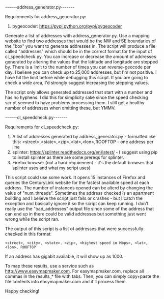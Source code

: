 ------address_generator.py-------

Requirements for address_generator.py:
  1. pygeocoder: https://pypi.python.org/pypi/pygeocoder

Generate a list of addresses with address_generator.py. Use a mapping website to find two addresses that would be the NW and SE boundaries of the "box" you want to generate addresses in. The script will produce a file called "addresses" which should be in the correct format for the input of cl_speedcheck.py. You can increase or decrease the amount of addresses generated by altering the values that the latitude and longitude are stepped by. There is a limit to the number of times you can reverse-geocode per day. I believe you can check up to 25,000 addresses, but I'm not positive. I have hit the limit before while debugging this script. If you are going to check a wide area, I'd strongly suggest increasing the stepping values. 

The script only allows generated addressed that start with a number and has no hyphens. I did this for simplicity sake since the speed checking script seemed to have problems processing them. I still get a healthy number of addresses when omitting these, but YMMV. 


------cl_speedcheck.py-------

Requirements for cl_speedcheck.py:
  1. A list of addresses generated by address_generator.py
    - formatted like this: \<street>,\<state>,\<zip>,\<lat>,\<lon>,ROOFTOP
    - one address per line
  2. splinter: https://splinter.readthedocs.org/en/latest/
    - I suggest using pip to install splinter as there are some prereqs for splinter. 
  3. Firefox browser (not a hard requirement - it's the default browser that splinter uses and what my script uses)

This script could use some work. It opens 15 instances of Firefox and queries the CenturyLink website for the fastest available speed at each address. The number of instances opened can be alterd by changing the value of "num_threads". Sometimes the address checked is an apartment building and I believe the script just fails or crashes - but I catch the exception and basically ignore it so the script can keep running. I don't really use the "bad_addresses" output file since some of the address that can end up in there could be valid addresses but something just went wrong while the script ran.

The output of this script is a list of addresses that were successfully checked in this format:

    <street>, <city>, <state>, <zip>, <highest speed in Mbps>, <lat>, <lon>, ROOFTOP
  
If an address has gigabit available, it will show up as 1000.

To map these results, use a service such as http://www.easymapmaker.com. For easymapmaker.com, replace all commas in the results_* file with tabs. Then, you can simply copy+paste the file contents into easymapmaker.com and it'll process them. 

Happy checking!
